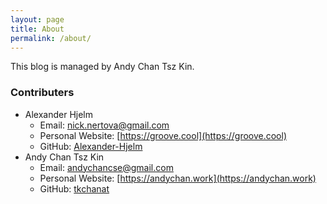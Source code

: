 ```yaml
---
layout: page
title: About
permalink: /about/
---
```


This blog is managed by Andy Chan Tsz Kin.

### Contributers

- Alexander Hjelm
    - Email: nick.nertova@gmail.com
    - Personal Website: [https://groove.cool](https://groove.cool)
    - GitHub: [Alexander-Hjelm](https://github.com/Alexander-Hjelm)
- Andy Chan Tsz Kin
    - Email: andychancse@gmail.com
    - Personal Website: [https://andychan.work](https://andychan.work)
    - GitHub: [tkchanat](https://github.com/tkchanat)
